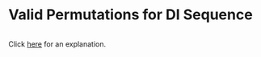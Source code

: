 # Valid Permutations for DI Sequence 

~~~java

~~~

Click [here](Explanation.md) for an explanation.

